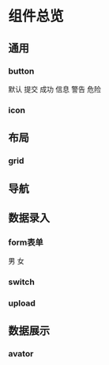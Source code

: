 # 组件总览

## 通用
### button
<fl-button>默认</fl-button>
<fl-button type="primary">提交</fl-button>
<fl-button type="success">成功</fl-button>
<fl-button type="info">信息</fl-button>
<fl-button type="warning">警告</fl-button>
<fl-button type="danger">危险</fl-button>
### icon
<fl-icon icon="address_book_line" :size="60"></fl-icon>
<fl-icon icon="thumb_up_line" :size="60" color="pink"></fl-icon>
<fl-icon icon="emoji_line" :size="60" color="orange"></fl-icon>
<fl-icon icon="applet_line" :size="60"></fl-icon>
<fl-icon icon="android_line" :size="60" color="green"></fl-icon>

## 布局
### grid

## 导航

## 数据录入
### form表单
<fl-form :model="model" label-width="60px">
      <fl-form-item label="用户名:">
        <fl-input placeholder="请输入用户名" ></fl-input>
      </fl-form-item>
      <fl-form-item label="性别:">
        <fl-radio label="0">男</fl-radio>
        <fl-radio label="1">女</fl-radio>
      </fl-form-item>
</fl-form>

### switch
<fl-switch v-model="active" activeColor="red" inActiveColor="black"></fl-switch>

### upload
<fl-upload type="success" label="上传图片" :drag="true"></fl-upload>
<fl-upload type="danger"></fl-upload>

## 数据展示
### avator
<fl-avator size="100" src="https://img.51miz.com/Element/00/88/60/42/3cb805be_E886042_a75650be.png"></fl-avator>
<fl-avator size="100" square src="https://img.51miz.com/Element/00/88/60/42/3cb805be_E886042_a75650be.png"></fl-avator>
